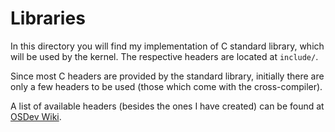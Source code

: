 # Libraries
In this directory you will find my implementation of C standard library,
which will be used by the kernel. The respective headers are located
at `include/`.

Since most C headers are provided by the standard library, initially
there are only a few headers to be used (those which come with the
cross-compiler).

A list of available headers (besides the ones I have created) can be found at
[OSDev Wiki](https://wiki.osdev.org/Bare_Bones#Freestanding_and_Hosted_Environments).
